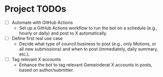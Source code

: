 # Project TODOs

- [ ] Automate with GitHub Actions
  - Set up a GitHub Actions workflow to run the bot on a schedule (e.g., hourly or daily) and post to X automatically.
- [ ] Define first real use case
  - Decide what type of council business to post (e.g., only Motions, or all new submissions) and when to post (immediately, daily summary, etc.).
- [ ] Tag relevant X accounts
  - Enhance the bot to tag relevant Gemeinderat X accounts in posts, based on author/submitter.
